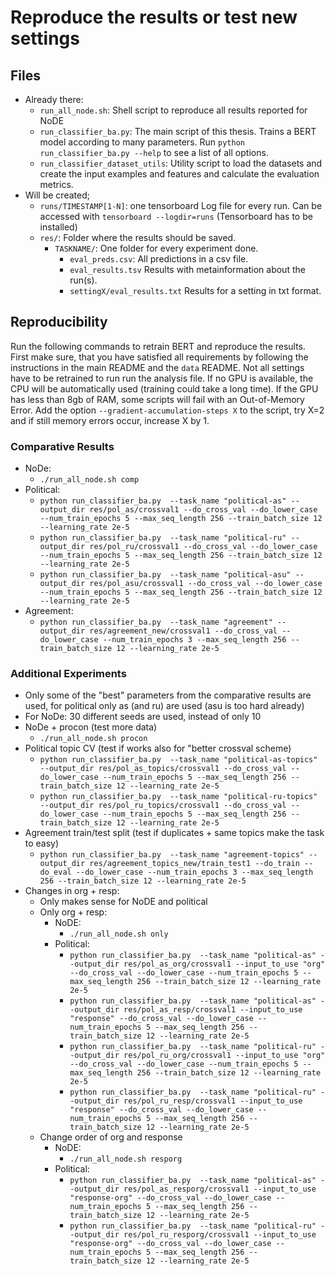 # Reproduce the results or test new settings


## Files 
- Already there:
    - `run_all_node.sh`: Shell script to reproduce all results reported for NoDE
    - `run_classifier_ba.py`: The main script of this thesis. Trains a BERT model according to many parameters. Run `python run_classifier_ba.py --help` to see a list of all options.
    - `run_classifier_dataset_utils`: Utility script to load the datasets and create the input examples and features and calculate the evaluation metrics.
- Will be created;
    - `runs/TIMESTAMP[1-N]`: one tensorboard Log file for every run. Can be accessed with `tensorboard --logdir=runs` (Tensorboard has to be installed)
    - `res/`: Folder where the results should be saved.
        - `TASKNAME/`: One folder for every experiment done.
            - `eval_preds.csv`: All predictions in a csv file.
            - `eval_results.tsv` Results with metainformation about the run(s).
            - `settingX/eval_results.txt` Results for a setting in txt format.


## Reproducibility
Run the following commands to retrain BERT and reproduce the results.
First make sure, that you have satisfied all requirements by following the instructions in the main README and the `data` README.
Not all settings have to be retrained to run run the analysis file. 
If no GPU is available, the CPU will be automatically used (training could take a long time).
If the GPU has less than 8gb of RAM, some scripts will fail with an Out-of-Memory Error.
Add the option `--gradient-accumulation-steps X` to the script, try X=2 and if still memory errors occur, increase X by 1.


### Comparative Results
- NoDe:
    - `./run_all_node.sh comp`
- Political:
    - `python run_classifier_ba.py  --task_name "political-as" --output_dir res/pol_as/crossval1 --do_cross_val --do_lower_case --num_train_epochs 5 --max_seq_length 256 --train_batch_size 12 --learning_rate 2e-5`
    - `python run_classifier_ba.py  --task_name "political-ru" --output_dir res/pol_ru/crossval1 --do_cross_val --do_lower_case --num_train_epochs 5 --max_seq_length 256 --train_batch_size 12 --learning_rate 2e-5`
    - `python run_classifier_ba.py  --task_name "political-asu" --output_dir res/pol_asu/crossval1 --do_cross_val --do_lower_case --num_train_epochs 5 --max_seq_length 256 --train_batch_size 12 --learning_rate 2e-5` 
- Agreement:
    - `python run_classifier_ba.py  --task_name "agreement" --output_dir res/agreement_new/crossval1 --do_cross_val --do_lower_case --num_train_epochs 3 --max_seq_length 256 --train_batch_size 12 --learning_rate 2e-5`
    
### Additional Experiments
- Only some of the "best" parameters from the comparative results are used, for political only as (and ru) are used (asu is too hard already)
- For NoDe: 30 different seeds are used, instead of only 10
- NoDe + procon (test more data)
    - `./run_all_node.sh procon`
- Political topic CV (test if works also for "better crossval scheme) 
    - `python run_classifier_ba.py  --task_name "political-as-topics" --output_dir res/pol_as_topics/crossval1 --do_cross_val --do_lower_case --num_train_epochs 5 --max_seq_length 256 --train_batch_size 12 --learning_rate 2e-5`
    - `python run_classifier_ba.py  --task_name "political-ru-topics" --output_dir res/pol_ru_topics/crossval1 --do_cross_val --do_lower_case --num_train_epochs 5 --max_seq_length 256 --train_batch_size 12 --learning_rate 2e-5`
- Agreement train/test split (test if duplicates + same topics make the task to easy)
    - `python run_classifier_ba.py  --task_name "agreement-topics" --output_dir res/agreement_topics_new/train_test1 --do_train --do_eval --do_lower_case --num_train_epochs 3 --max_seq_length 256 --train_batch_size 12 --learning_rate 2e-5`
- Changes in org + resp:
    - Only makes sense for NoDE and political
    - Only org + resp:
        - NoDE:
            - `./run_all_node.sh only`
        - Political:
            - `python run_classifier_ba.py  --task_name "political-as" --output_dir res/pol_as_org/crossval1 --input_to_use "org" --do_cross_val --do_lower_case --num_train_epochs 5 --max_seq_length 256 --train_batch_size 12 --learning_rate 2e-5`
            - `python run_classifier_ba.py  --task_name "political-as" --output_dir res/pol_as_resp/crossval1 --input_to_use "response" --do_cross_val --do_lower_case --num_train_epochs 5 --max_seq_length 256 --train_batch_size 12 --learning_rate 2e-5`
            - `python run_classifier_ba.py  --task_name "political-ru" --output_dir res/pol_ru_org/crossval1 --input_to_use "org" --do_cross_val --do_lower_case --num_train_epochs 5 --max_seq_length 256 --train_batch_size 12 --learning_rate 2e-5`
            - `python run_classifier_ba.py  --task_name "political-ru" --output_dir res/pol_ru_resp/crossval1 --input_to_use "response" --do_cross_val --do_lower_case --num_train_epochs 5 --max_seq_length 256 --train_batch_size 12 --learning_rate 2e-5`
    - Change order of org and response
        - NoDE:
            - `./run_all_node.sh resporg`
        - Political:
            - `python run_classifier_ba.py  --task_name "political-as" --output_dir res/pol_as_resporg/crossval1 --input_to_use "response-org" --do_cross_val --do_lower_case --num_train_epochs 5 --max_seq_length 256 --train_batch_size 12 --learning_rate 2e-5`
            - `python run_classifier_ba.py  --task_name "political-ru" --output_dir res/pol_ru_resporg/crossval1 --input_to_use "response-org" --do_cross_val --do_lower_case --num_train_epochs 5 --max_seq_length 256 --train_batch_size 12 --learning_rate 2e-5`

